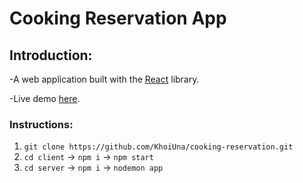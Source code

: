 # Cooking Reservation App

## Introduction:

-A web application built with the [React](https://reactjs.org/) library.

-Live demo [here](https://cooking-reservation.vercel.app/).

### Instructions:

1. `git clone https://github.com/KhoiUna/cooking-reservation.git`
2. `cd client` -> `npm i` -> `npm start`
3. `cd server` -> `npm i` -> `nodemon app`
